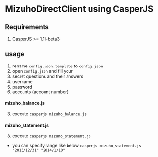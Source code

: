 MizuhoDirectClient using CasperJS
===================================

## Requirements
1. CasperJS >= 1.11-beta3

## usage
1. rename `config.json.template` to `config.json`
2. open `config.json` and fill your
 1. secret questions and their answers
 2. username
 3. password
 4. accounts (account number)

#### mizuho_balance.js
3. execute `casperjs mizuho_balance.js`

#### mizuho_statement.js
3. execute `casperjs mizuho_statement.js`
 - you can specify range like below
   `casperjs mizuho_statement.js "2013/12/31" "2014/1/10"`

